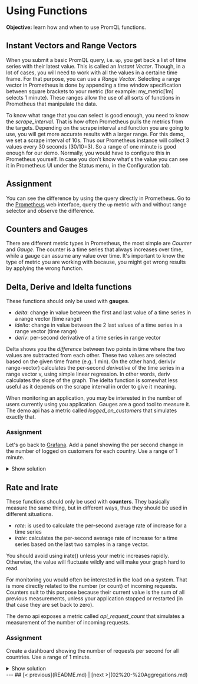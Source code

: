 # Using Functions
**Objective:** learn how and when to use PromQL functions.

## Instant Vectors and Range Vectors
When you submit a basic PromQL query, i.e. `up`, you get back a list of time series with their latest value. 
This is called an *Instant Vector*. Though, in a lot of cases, you will need to work with all the values in a certaine time frame.
For that purpose, you can use a *Range Vector*. Selecting a range vector in Prometheus is done by 
appending a time window specification between square brackets to your metric (for example: my_metric[1m] selects 1 minute).
These ranges allow the use of all sorts of functions in Prometheus that manipulate the data. 

To know what range that you can select is good enough, you need to know the *scrape_interval*.
That is how often Prometheus pulls the metrics from the targets. Depending on the scrape interval and function you are going to use,
you will get more accurate results with a larger range. 
For this demo, we set a scrape interval of 10s. Thus our Prometheus instance will collect 3 values every 30 seconds (30/10=3).
So a range of one minute is good enough for our demo.
Normally, you would have to configure this in Prometheus yourself. In case you don't know what's the value
you can see it in Prometheus UI under the Status menu, in the Configuration tab.

## Assignment
You can see the difference by using the query directly in Prometheus.
Go to the [Prometheus](http://localhost:9090/) 
web interface, query the `up` metric with and without range selector and observe the difference.


## Counters and Gauges
There are different metric types in Prometheus, the most simple are *Counter* and *Gauge*. 
The counter is a time series that always increases over time, while a gauge can assume any value over time.
It's important to know the type of metric you are working with because, you might get wrong results by applying the wrong function.


## Delta, Derive and Idelta functions
These functions should only be used with **gauges**.
* *delta*: change in value between the first and last value of a time series in a range vector (time range)
* *idelta*: change in value between the 2 last values of a time series in a range vector (time range)
* *deriv*: per-second derivative of a time series in range vector

Delta shows you the *difference* between two points in time where the two values are subtracted from each other. 
These two values are selected based on the given time frame (e.g. 1 min). 
On the other hand, deriv(v range-vector) calculates the per-second *derivative* of the time series in a range vector v,
using simple linear regression. In other words, deriv calculates the slope of the graph.
The idelta function is somewhat less useful as it depends on the scrape interval in order to give it meaning.

When monitoring an application, you may be interested in the number of users currently using you application.
Gauges are a good tool to measure it. The demo api has a metric called *logged_on_customers* that simulates exactly that.

### Assignment
Let's go back to [Grafana](http://localhost:3000/).
Add a panel showing the per second change in the number of logged on customers for each country.
Use a range of 1 minute.

<details>
  <summary>Show solution</summary>
  <p>

  **Solution**. You should have filled in: ```deriv(logged_on_customers{country="$country"}[1m])```
  
  </p>
</details>

## Rate and Irate
These functions should only be used with **counters**. They basically measure the same thing, but in different ways, 
thus they should be used in different situations.
* *rate*: is used to calculate the per-second average rate of increase for a time series
* *irate*: calculates the per-second average rate of increase for a time series based on the last two samples in a range vector.

You should avoid using irate() unless your metric increases rapidly.
Otherwise, the value will fluctuate wildly and will make your graph hard to read.

For monitoring you would often be interested in the load on a system. 
That is more directly related to the number (or count) of incoming requests. 
Counters suit to this purpose because their current value is the sum of all previous measurements,
unless your application stopped or restarted (in that case they are set back to zero).

The demo api exposes a metric called *api_request_count* that simulates a measurement of the number of incoming requests.

### Assignment
Create a dashboard showing the number of requests per second for all countries.
Use a range of 1 minute.

<details>
  <summary>Show solution</summary>
  
  **Solution**. You should have filled in: ```rate(api_request_count[1m])```
</details>
---
## [< previous](README.md) | [next >](02%20-%20Aggregations.md)
